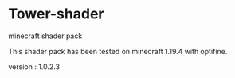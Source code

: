 # Tower-shader
 minecraft shader pack

This shader pack has been tested on minecraft 1.19.4 with optifine.

version : 1.0.2.3
